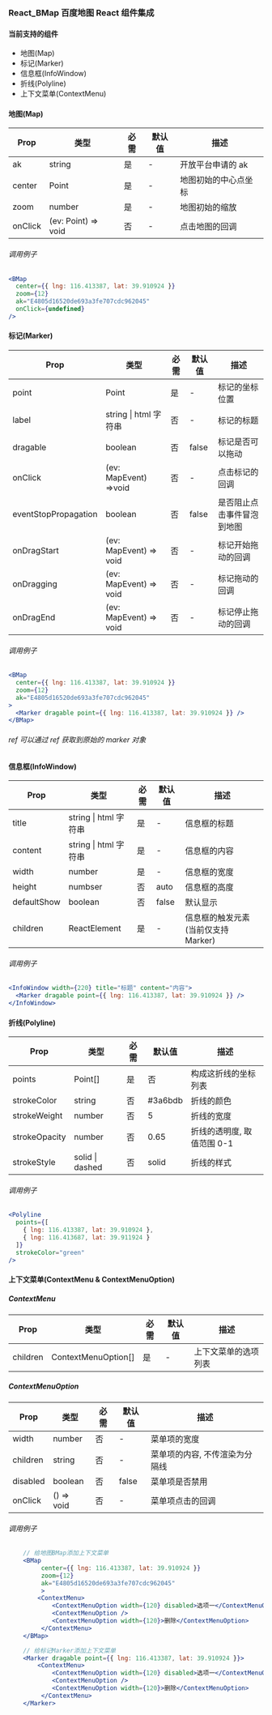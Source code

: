 ### React_BMap 百度地图 React 组件集成

#### 当前支持的组件

- 地图(Map)
- 标记(Marker)
- 信息框(InfoWindow)
- 折线(Polyline)
- 上下文菜单(ContextMenu)

#### 地图(Map)

| Prop    | 类型                | 必需 | 默认值 | 描述                 |
| ------- | ------------------- | ---- | ------ | -------------------- |
| ak      | string              | 是   | -      | 开放平台申请的 ak    |
| center  | Point               | 是   | -      | 地图初始的中心点坐标 |
| zoom    | number              | 是   | -      | 地图初始的缩放       |
| onClick | (ev: Point) => void | 否   | -      | 点击地图的回调       |

###### 调用例子

```jsx
<BMap
  center={{ lng: 116.413387, lat: 39.910924 }}
  zoom={12}
  ak="E4805d16520de693a3fe707cdc962045"
  onClick={undefined}
/>
```

#### 标记(Marker)

| Prop                 | 类型                      | 必需 | 默认值 | 描述                       |
| -------------------- | ------------------------- | ---- | ------ | -------------------------- |
| point                | Point                     | 是   | -      | 标记的坐标位置             |
| label                | string &#124; html 字符串 | 否   | -      | 标记的标题                 |
| dragable             | boolean                   | 否   | false  | 标记是否可以拖动           |
| onClick              | (ev: MapEvent) =>void     | 否   | -      | 点击标记的回调             |
| eventStopPropagation | boolean                   | 否   | false  | 是否阻止点击事件冒泡到地图 |
| onDragStart          | (ev: MapEvent) => void    | 否   | -      | 标记开始拖动的回调         |
| onDragging           | (ev: MapEvent) => void    | 否   | -      | 标记拖动的回调             |
| onDragEnd            | (ev: MapEvent) => void    | 否   | -      | 标记停止拖动的回调         |

###### 调用例子

```jsx
<BMap
  center={{ lng: 116.413387, lat: 39.910924 }}
  zoom={12}
  ak="E4805d16520de693a3fe707cdc962045"
>
  <Marker dragable point={{ lng: 116.413387, lat: 39.910924 }} />
</BMap>
```

###### ref 可以通过 ref 获取到原始的 marker 对象

#### 信息框(InfoWindow)

| Prop        | 类型                      | 必需 | 默认值 | 描述                                |
| ----------- | ------------------------- | ---- | ------ | ----------------------------------- |
| title       | string &#124; html 字符串 | 是   | -      | 信息框的标题                        |
| content     | string &#124; html 字符串 | 是   | -      | 信息框的内容                        |
| width       | number                    | 是   | -      | 信息框的宽度                        |
| height      | numbser                   | 否   | auto   | 信息框的高度                        |
| defaultShow | boolean                   | 否   | false  | 默认显示                            |
| children    | ReactElement              | 是   | -      | 信息框的触发元素(当前仅支持 Marker) |

###### 调用例子

```jsx
<InfoWindow width={220} title="标题" content="内容">
  <Marker dragable point={{ lng: 116.413387, lat: 39.910924 }} />
</InfoWindow>
```

#### 折线(Polyline)

| Prop          | 类型                | 必需 | 默认值  | 描述                       |
| ------------- | ------------------- | ---- | ------- | -------------------------- |
| points        | Point[]             | 是   | 否      | 构成这折线的坐标列表       |
| strokeColor   | string              | 否   | #3a6bdb | 折线的颜色                 |
| strokeWeight  | number              | 否   | 5       | 折线的宽度                 |
| strokeOpacity | number              | 否   | 0.65    | 折线的透明度, 取值范围 0-1 |
| strokeStyle   | solid &#124; dashed | 否   | solid   | 折线的样式                 |

###### 调用例子

```jsx
<Polyline
  points={[
    { lng: 116.413387, lat: 39.910924 },
    { lng: 116.413687, lat: 39.911924 }
  ]}
  strokeColor="green"
/>
```

#### 上下文菜单(ContextMenu & ContextMenuOption)

##### ContextMenu

| Prop     | 类型                | 必需 | 默认值 | 描述                 |
| -------- | ------------------- | ---- | ------ | -------------------- |
| children | ContextMenuOption[] | 是   | -      | 上下文菜单的选项列表 |

##### ContextMenuOption

| Prop     | 类型       | 必需 | 默认值 | 描述                           |
| -------- | ---------- | ---- | ------ | ------------------------------ |
| width    | number     | 否   | -      | 菜单项的宽度                   |
| children | string     | 否   | -      | 菜单项的内容, 不传渲染为分隔线 |
| disabled | boolean    | 否   | false  | 菜单项是否禁用                 |
| onClick  | () => void | 否   | -      | 菜单项点击的回调               |

###### 调用例子

```jsx
    // 给地图BMap添加上下文菜单
    <BMap
         center={{ lng: 116.413387, lat: 39.910924 }}
         zoom={12}
         ak="E4805d16520de693a3fe707cdc962045"
         >
        <ContextMenu>
            <ContextMenuOption width={120} disabled>选项一</ContextMenuOption>
            <ContextMenuOption />
            <ContextMenuOption width={120}>删除</ContextMenuOption>
         </ContextMenu>
    </BMap>

    // 给标记Marker添加上下文菜单
    <Marker dragable point={{ lng: 116.413387, lat: 39.910924 }}>
        <ContextMenu>
            <ContextMenuOption width={120} disabled>选项一</ContextMenuOption>
            <ContextMenuOption />
            <ContextMenuOption width={120}>删除</ContextMenuOption>
         </ContextMenu>
    </Marker>
```
